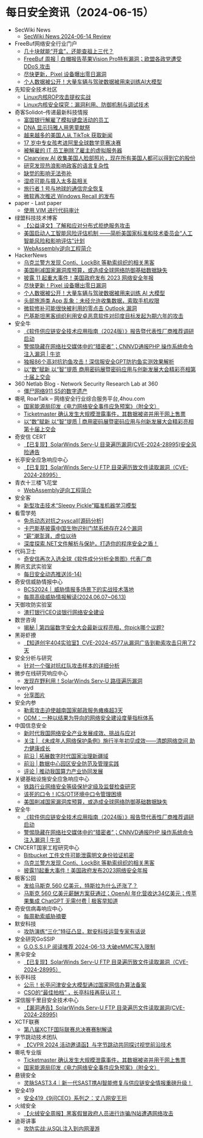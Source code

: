 # 每日安全资讯（2024-06-15）

- SecWiki News
  - [SecWiki News 2024-06-14 Review](http://www.sec-wiki.com/?2024-06-14)
- FreeBuf网络安全行业门户
  - [几十块就能“开盒”，还能查祖上三代？](https://www.freebuf.com/articles/neopoints/403605.html)
  - [FreeBuf 周报 | 白帽报告苹果Vision Pro特有漏洞；欧盟各政党遭受 DDoS 攻击](https://www.freebuf.com/news/403591.html)
  - [尽快更新，Pixel 设备曝出零日漏洞](https://www.freebuf.com/news/403559.html)
  - [个人数据被公开！大量车辆与驾驶数据被用来训练AI大模型](https://www.freebuf.com/news/403553.html)
- 先知安全技术社区
  - [Linux内核ROP攻击提权实战](https://xz.aliyun.com/t/14836)
  - [Linux内核安全探究：漏洞利用、防御机制与调试技术](https://xz.aliyun.com/t/14835)
- 奇客Solidot–传递最新科技情报
  - [富国银行解雇了模拟键盘活动的员工](https://www.solidot.org/story?sid=78437)
  - [DNA 显示玛雅人用男童献祭](https://www.solidot.org/story?sid=78436)
  - [越来越多的美国人从 TikTok 获取新闻](https://www.solidot.org/story?sid=78435)
  - [17 岁中专女孩考进阿里全球数学竞赛决赛](https://www.solidot.org/story?sid=78434)
  - [被解雇的 IT 员工删除了雇主的虚拟服务器](https://www.solidot.org/story?sid=78433)
  - [Clearview AI 收集美国人脸部照片，现在所有美国人都可以得到它的股份](https://www.solidot.org/story?sid=78432)
  - [研究发现热浪影响政客的语言复杂性](https://www.solidot.org/story?sid=78431)
  - [缺觉的影响无法弥补](https://www.solidot.org/story?sid=78430)
  - [湿疹可能与摄入太多盐相关](https://www.solidot.org/story?sid=78429)
  - [旅行者 1 号与地球的通信完全恢复](https://www.solidot.org/story?sid=78428)
  - [微软再次推迟 Windows Recall 的发布](https://www.solidot.org/story?sid=78427)
- paper - Last paper
  - [使用 VIM 进行代码审计](https://paper.seebug.org/3180/)
- 绿盟科技技术博客
  - [【公益译文】了解和应对分布式拒绝服务攻击](https://blog.nsfocus.net/understanding-and-responding-to-distributed-denial-of-service-attacks/)
  - [美国启动人工智能风险评估机制 ——简析美国家标准和技术委员会“人工智能风险和影响评估”计划](https://blog.nsfocus.net/aria/)
  - [WebAssembly逆向工程简介](https://blog.nsfocus.net/webassembly-2/)
- HackerNews
  - [乌克兰警方发现 Conti、LockBit 等勒索组织的相关黑客](https://hackernews.cc/archives/53173)
  - [美国削减国家漏洞库预算，或造成全球网络防御基础数据缺失](https://hackernews.cc/archives/53168)
  - [披露 11 起重大事件！美国政府发布 2023 网络安全年报](https://hackernews.cc/archives/53164)
  - [尽快更新！Pixel 设备曝出零日漏洞](https://hackernews.cc/archives/53160)
  - [个人数据被公开！大量车辆与驾驶数据被用来训练 AI 大模型](https://hackernews.cc/archives/53151)
  - [头部旅游类 App 乱象：未经允许收集数据，索取手机权限](https://hackernews.cc/archives/53142)
  - [微软修补可能很快被利用的零点击 Outlook 漏洞](https://hackernews.cc/archives/53136)
  - [巴基斯坦黑客组织利用安卓恶意软件对印度目标发起为期六年的攻击](https://hackernews.cc/archives/53130)
- 安全牛
  - [《软件供应链安全技术应用指南（2024版）》报告暨代表性厂商推荐调研启动](https://www.aqniu.com/industry/105059.html)
  - [警惕隐藏在网络社交媒体中的“猎密者”；CNNVD通报PHP 操作系统命令注入漏洞 | 牛览](https://www.aqniu.com/industry/105050.html)
  - [独报86个高对抗钓鱼攻击！深信服安全GPT防钓鱼实测效果解析](https://www.aqniu.com/vendor/105036.html)
  - [以“数”赋新  以“智”提质  商用密码展暨密码应用与创新发展大会精彩亮相第十届上交会](https://www.aqniu.com/industry/105043.html)
- 360 Netlab Blog - Network Security Research Lab at 360
  - [僵尸网络911 S5的数字遗产](https://blog.netlab.360.com/911s5/)
- 嘶吼 RoarTalk – 网络安全行业综合服务平台,4hou.com
  - [国家能源局印发《电力网络安全事件应急预案》（附全文）](https://www.4hou.com/posts/4vEV)
  - [Ticketmaster 确认发生大规模泄露事件，其数据被盗并用于网上售票](https://www.4hou.com/posts/0oly)
  - [以“数”赋新  以“智”提质 | 商用密码展暨密码应用与创新发展大会精彩亮相第十届上交会](https://www.4hou.com/posts/5wJK)
- 奇安信 CERT
  - [【已复现】SolarWinds Serv-U 目录遍历漏洞(CVE-2024-28995)安全风险通告](https://mp.weixin.qq.com/s?__biz=MzU5NDgxODU1MQ==&mid=2247501312&idx=1&sn=ed5fac2b7c395d524cdfc90d879c5f4c&chksm=fe79e298c90e6b8edd408b4dc9deb0d69379f73e68c58bbb2522ba7017851a6c1ba1ddef1503&scene=58&subscene=0#rd)
- 长亭安全应急响应中心
  - [【已复现】SolarWinds Serv-U FTP 目录遍历致文件读取漏洞（CVE-2024-28995）](https://mp.weixin.qq.com/s?__biz=MzIwMDk1MjMyMg==&mid=2247492575&idx=1&sn=b68cc607e59366b79cdf49fd5582f40c&chksm=96f7fcb2a18075a407949434cd348fed7c483535944210f0175817eecbd7dc4a7995aaba1a98&scene=58&subscene=0#rd)
- 青衣十三楼飞花堂
  - [WebAssembly逆向工程简介](https://mp.weixin.qq.com/s?__biz=MzUzMjQyMDE3Ng==&mid=2247487456&idx=1&sn=11709693979ce54fd6bca4995b3c17ef&chksm=fab2ccdfcdc545c90ed89e15822de2ae2649888cdaa7fb13bebc236b50cebdc930981a1e7569&scene=58&subscene=0#rd)
- 安全客
  - [新型攻击技术“Sleepy Pickle”瞄准机器学习模型](https://mp.weixin.qq.com/s?__biz=MzA5ODA0NDE2MA==&mid=2649786663&idx=1&sn=c160910f05387d615c611f68320c9df3&chksm=8893b948bfe4305e6422e7f4cfaaa7c22270adf7ad7329f038af8a4aeab3d6da58dd4af97d68&scene=58&subscene=0#rd)
- 看雪学苑
  - [免杀动态对抗之syscall[源码分析]](https://mp.weixin.qq.com/s?__biz=MjM5NTc2MDYxMw==&mid=2458558929&idx=1&sn=1143dac7cb6af9003c5667af41f644c9&chksm=b18d915b86fa184d0b86a10bd219148a54ce24fadfe1dff59d075270662bad39006120e44fd6&scene=58&subscene=0#rd)
  - [卡巴斯基披露中国生物识别门禁系统存在24个漏洞](https://mp.weixin.qq.com/s?__biz=MjM5NTc2MDYxMw==&mid=2458558929&idx=2&sn=6c08e8fb0faf292cd7ac3fe9ae5c9307&chksm=b18d915b86fa184d125f97a0f3fac1b3e9e18e6a1da88ce11941e4f0270bac69d6826b58c743&scene=58&subscene=0#rd)
  - [“薪”潮澎湃，虚位以待](https://mp.weixin.qq.com/s?__biz=MjM5NTc2MDYxMw==&mid=2458558929&idx=3&sn=19aa3f75ddcfe30a85eef5986b743873&chksm=b18d915b86fa184d2e377d339196eb6b94c1093d85a7657b7b28ced3d335c09f38a0cfa5be9b&scene=58&subscene=0#rd)
  - [深度探索.NET文件解析与保护，打造你的程序安全之盾！](https://mp.weixin.qq.com/s?__biz=MjM5NTc2MDYxMw==&mid=2458558929&idx=4&sn=58dd842176875f6c43b9f410a3e414a4&chksm=b18d915b86fa184d2ba9e1311a86d87f247e20b8b8b5cdbc887dd50a57fa7a1655024a244a4a&scene=58&subscene=0#rd)
- 代码卫士
  - [奇安信再次入选全球《软件成分分析全景图》代表厂商](https://mp.weixin.qq.com/s?__biz=MzI2NTg4OTc5Nw==&mid=2247519754&idx=1&sn=8ce296b4ab0366855cda55cddc4786e6&chksm=ea94bf60dde336760a00b65db26f89e578b2d8408c585b41064c6a6b4dd42f35969fecb1553f&scene=58&subscene=0#rd)
- 腾讯玄武实验室
  - [每日安全动态推送(6-14)](https://mp.weixin.qq.com/s?__biz=MzA5NDYyNDI0MA==&mid=2651959693&idx=1&sn=6a43edfca0da62c720b1d9ee83eb7963&chksm=8baed112bcd958045fee92b929e0a9b2221b90111c129d0c7a7cc2085d166fff533a81e394c2&scene=58&subscene=0#rd)
- 奇安信威胁情报中心
  - [BCS2024 │ 威胁情报多场景下的实战技术落地](https://mp.weixin.qq.com/s?__biz=MzI2MDc2MDA4OA==&mid=2247510773&idx=1&sn=87abdda5baf89a78ae7e4519b59ebb81&chksm=ea665d82dd11d494bde0fe7762996701417f03b77152a17423458837ad9efd6d0cb9e4f5a984&scene=58&subscene=0#rd)
  - [每周高级威胁情报解读(2024.06.07~06.13)](https://mp.weixin.qq.com/s?__biz=MzI2MDc2MDA4OA==&mid=2247510773&idx=2&sn=ba5f3a43f948134b8ed1210516b68236&chksm=ea665d82dd11d494a6bfe79ab88a8a744fd78cc671ab2c2e5a7375c8270f3f1cedf78a506f34&scene=58&subscene=0#rd)
- 天御攻防实验室
  - [渣打银行CEO谈银行网络安全建设](https://mp.weixin.qq.com/s?__biz=MzU0MzgyMzM2Nw==&mid=2247485776&idx=1&sn=68be999e9f7bbf6a90871419cc13a3d3&chksm=fb04ca38cc73432e79229e79377888d55882af6d9f68fc10091d0fb231e24c9994d3e9a7bd84&scene=58&subscene=0#rd)
- 数世咨询
  - [揭秘 | 第四届数字安全大会最新议程亮相，你pick哪个议题?](https://mp.weixin.qq.com/s?__biz=MzkxNzA3MTgyNg==&mid=2247512660&idx=1&sn=e36e09626f2c083a909d72c78e3f5314&chksm=c144c0e9f63349ffe252a9368b6262e8c121dbe63fb0dfa75fd5fe74f9480bae1bab672024ee&scene=58&subscene=0#rd)
- 黑哥虾撩
  - [【知道创宇404实验室】CVE-2024-4577从漏洞广告到勒索攻击只用了2天](https://mp.weixin.qq.com/s?__biz=Mzg5OTU1NTEwMg==&mid=2247484118&idx=1&sn=8a303d41e8af9d83a53fdee42c31d592&chksm=c050c8a7f72741b111566892b00567dd0fa38a0cc94a287503d427dc5ea1faf711843f9f5e03&scene=58&subscene=0#rd)
- 安全分析与研究
  - [针对一个强对抗红队攻击样本的详细分析](https://mp.weixin.qq.com/s?__biz=MzA4ODEyODA3MQ==&mid=2247488298&idx=1&sn=a9ab39746156dca1482ae207343584f0&chksm=902fbc02a75835146b81ef57a121e3b93d64eb1c342d103bcfb6a2fd0e78223988df004ae2d4&scene=58&subscene=0#rd)
- 微步在线研究响应中心
  - [发现在野利用！SolarWinds Serv-U 路径遍历漏洞](https://mp.weixin.qq.com/s?__biz=Mzg5MTc3ODY4Mw==&mid=2247506053&idx=1&sn=4141854e881c05e2e3a2db88c567e247&chksm=cfcabb91f8bd32874e3f0af6d189b788ec395ee2c33612b968134ccdb323a9490385f190f217&scene=58&subscene=0#rd)
- leveryd
  - [分享图片](https://mp.weixin.qq.com/s?__biz=MzkyMDIxMjE5MA==&mid=2247485461&idx=1&sn=f4b682c479e4f0dc9a619a4b201a27f3&chksm=c1970fa4f6e086b2b2f8f8a61563f2d263b738565cf305d1874eb6fe84251ca4fd9ccde64816&scene=58&subscene=0#rd)
- 安全内参
  - [勒索攻击迫使越南国家邮政服务瘫痪超3天](https://mp.weixin.qq.com/s?__biz=MzI4NDY2MDMwMw==&mid=2247511942&idx=1&sn=13b6942aa2801c3bb06ae04bff3c1839&chksm=ebfae8a6dc8d61b03537b6297dcf28dbcbdc229b1186d098fe854f051af0bd081c1bf92f2178&scene=58&subscene=0#rd)
  - [ODM：一种以结果为导向的网络安全建设度量指标体系](https://mp.weixin.qq.com/s?__biz=MzI4NDY2MDMwMw==&mid=2247511942&idx=2&sn=e1620fd86bca0add56c0bdb6f8d15a6a&chksm=ebfae8a6dc8d61b00f28a03d5828e75a820c25a0f8caf3d8c0d455851e4d9049721ed73dbba5&scene=58&subscene=0#rd)
- 中国信息安全
  - [新时代我国网络安全产业发展成效、挑战与应对](https://mp.weixin.qq.com/s?__biz=MzA5MzE5MDAzOA==&mid=2664216031&idx=1&sn=92bd4145d34bb4811e1800272036b406&chksm=8b59b726bc2e3e30fe1b0cd08fb7e014fe0c5bcd9276aeebc26e3eaeb28e0b2b507ba5f40aca&scene=58&subscene=0#rd)
  - [关注 | 《未成年人网络保护条例》施行半年初见成效——清朗网络空间 助力健康成长](https://mp.weixin.qq.com/s?__biz=MzA5MzE5MDAzOA==&mid=2664216031&idx=2&sn=5f3dc4582f79746a0985128a1fe297ad&chksm=8b59b726bc2e3e30a1cfe15c47cf83b30188ccc82a24ba436ca8e6737d305280e505d979b0a6&scene=58&subscene=0#rd)
  - [前沿 | 拓展数字时代国家治理新疆域](https://mp.weixin.qq.com/s?__biz=MzA5MzE5MDAzOA==&mid=2664216031&idx=3&sn=b3376c0833bb25f190b19629de2644c9&chksm=8b59b726bc2e3e3060a71c41b6f31bd70d8c3c7412498688d51809a73f900a6a70a8b23b20cf&scene=58&subscene=0#rd)
  - [前沿 | 数据中心园区安全防范及管理实践](https://mp.weixin.qq.com/s?__biz=MzA5MzE5MDAzOA==&mid=2664216031&idx=5&sn=c791dbc65b6b9cb160157061473228a5&chksm=8b59b726bc2e3e30e8f9bba84ca7a7bf28e874f02655b47d20e77bccbed203517b0ce8af0f25&scene=58&subscene=0#rd)
  - [评论 | 推动我国算力产业协同发展](https://mp.weixin.qq.com/s?__biz=MzA5MzE5MDAzOA==&mid=2664216031&idx=6&sn=9a85baf29ef21f297c1f75ca04733da4&chksm=8b59b726bc2e3e3004a65ba6bb638ece66fcf58aadd2d183156a4aae4ff044611eb28710d575&scene=58&subscene=0#rd)
- 关键基础设施安全应急响应中心
  - [铁路行业网络安全等级保护定级及监督检查研究](https://mp.weixin.qq.com/s?__biz=MzkyMzAwMDEyNg==&mid=2247544408&idx=1&sn=f53d8f8b7f3367219e53661570c219c5&chksm=c1e9a209f69e2b1f88abf04501a4eb991ce2b31c7931b32b8e13cce43c9c36cca413dd0d8082&scene=58&subscene=0#rd)
  - [该死的口令！ICS/OT环境中口令管理困境](https://mp.weixin.qq.com/s?__biz=MzkyMzAwMDEyNg==&mid=2247544408&idx=2&sn=94e0386bef4a7e9b4f4f9fd77dcf4666&chksm=c1e9a209f69e2b1fce618d9d503ca3dfb20a722214a7af5ddbb2ea5537194844ea648b6de831&scene=58&subscene=0#rd)
  - [美国削减国家漏洞库预算，或造成全球网络防御基础数据缺失](https://mp.weixin.qq.com/s?__biz=MzkyMzAwMDEyNg==&mid=2247544408&idx=3&sn=6e4b374369f279667360a0f32ea9ebb4&chksm=c1e9a209f69e2b1faac67b56762f71ab483b04650da10a79ccf20952f26cc5faa3073f8cb4b7&scene=58&subscene=0#rd)
- 安全牛
  - [《软件供应链安全技术应用指南（2024版）》报告暨代表性厂商推荐调研启动](https://mp.weixin.qq.com/s?__biz=MjM5Njc3NjM4MA==&mid=2651130460&idx=1&sn=596a4430451d598d2348963fcd6bf8bc&chksm=bd15ba8f8a6233990400ce37b06fce6405f5eac95f3725439daf9c0ecce0ae58e3a2f816acfa&scene=58&subscene=0#rd)
  - [警惕隐藏在网络社交媒体中的“猎密者”；CNNVD通报PHP 操作系统命令注入漏洞 | 牛览](https://mp.weixin.qq.com/s?__biz=MjM5Njc3NjM4MA==&mid=2651130460&idx=2&sn=d446d45d7b01b9ff93a9105910ceb33c&chksm=bd15ba8f8a6233995dc227e21ac4f91e47870a3aa6ffb744cd3c934e68bcb191d6a1dbf87f09&scene=58&subscene=0#rd)
- CNCERT国家工程研究中心
  - [Bitbucket 工件文件可能泄露明文身份验证机密](https://mp.weixin.qq.com/s?__biz=MzUzNDYxOTA1NA==&mid=2247545346&idx=1&sn=5e4c3a9ec5754fb3896bc2608e98b7aa&chksm=fa9384c3cde40dd5e2bd22870e9e8aaa42dd1d27a411d7d7ea7280c6fbba80079fa33de2baa5&scene=58&subscene=0#rd)
  - [乌克兰警方发现 Conti、LockBit 等勒索组织的相关黑客](https://mp.weixin.qq.com/s?__biz=MzUzNDYxOTA1NA==&mid=2247545346&idx=2&sn=2ea63ce8729e9dcf5fe3e290a8784e6f&chksm=fa9384c3cde40dd5c5abdfe89a6b66c3fbcf6cbbfe753d9812044974f6d35c9ca719936ddb1f&scene=58&subscene=0#rd)
  - [披露11起重大事件！美国政府发布2023网络安全年报](https://mp.weixin.qq.com/s?__biz=MzUzNDYxOTA1NA==&mid=2247545346&idx=3&sn=6973ac50bebbdac6f4fd0cb235ec294d&chksm=fa9384c3cde40dd582a39a60ff0adbdbef24bc1fca9628ff2b6b2261ba4fd440abd0dbf6a295&scene=58&subscene=0#rd)
- 极客公园
  - [发给马斯克 560 亿美元，特斯拉为什么还涨了？](https://mp.weixin.qq.com/s?__biz=MTMwNDMwODQ0MQ==&mid=2653043984&idx=1&sn=c49ba4f187dc7e29b81e64907f8eaf15&chksm=7e5740a64920c9b0b1e56bb41e6f94fe86adc19b69a70e6e0e1cc2ee563a93760623e598c17f&scene=58&subscene=0#rd)
  - [马斯克 560 亿美元薪酬方案获通过；OpenAI 年化营收达34亿美元；传苹果集成 ChatGPT 无需付费 | 极客早知道](https://mp.weixin.qq.com/s?__biz=MTMwNDMwODQ0MQ==&mid=2653043972&idx=1&sn=c458eb8b1f70865a4335c6c22d74727c&chksm=7e5740b24920c9a481bcd31765d0750bcf922117de2ea96d7be2cab16cd7a1d237f823efeb04&scene=58&subscene=0#rd)
- 奇安信病毒响应中心
  - [每周勒索威胁摘要](https://mp.weixin.qq.com/s?__biz=MzI5Mzg5MDM3NQ==&mid=2247494095&idx=1&sn=91dfcfe1cf4b42cf5b59dd5651a000b2&chksm=ec6999e7db1e10f193b4575649985ade40809309d93b98da417455c99cb8b71f0fa1920ad159&scene=58&subscene=0#rd)
- 默安科技
  - [攻防演练“三化”特征凸显，默安科技运营专家有话说](https://mp.weixin.qq.com/s?__biz=MzIzODQxMjM2NQ==&mid=2247498702&idx=1&sn=53b7229ddda951f2ad669d799c413351&chksm=e93b0cecde4c85faaafdb8476596c58e752e8be3e111755bb5d9943acd704b58499624bf522d&scene=58&subscene=0#rd)
- 安全研究GoSSIP
  - [G.O.S.S.I.P 阅读推荐 2024-06-13 大破eMMC写入限制](https://mp.weixin.qq.com/s?__biz=Mzg5ODUxMzg0Ng==&mid=2247498243&idx=1&sn=2d3b9392878de1ce4da7d68b71366648&chksm=c063d4daf7145dcc8013be566aee096266479d26b3858ae4d56745a3a56f65d8032a437f6a1c&scene=58&subscene=0#rd)
- 黑伞安全
  - [【已复现】SolarWinds Serv-U FTP 目录遍历致文件读取漏洞（CVE-2024-28995）](https://mp.weixin.qq.com/s?__biz=MzU0MzkzOTYzOQ==&mid=2247489205&idx=1&sn=9ece8e646d1f64dfd5d16a16fd940f22&chksm=fb029bedcc7512fb9daaa31f1e0285a58b17a68fa0b01f5277a60303f93fd11ccaf1dd3b8ea3&scene=58&subscene=0#rd)
- 长亭科技
  - [公示！长亭问津安全大模型通过国家网信办算法备案](https://mp.weixin.qq.com/s?__biz=MzIwNDA2NDk5OQ==&mid=2651387803&idx=1&sn=023110f85103f8c23a0c518f7705c03a&chksm=8d398613ba4e0f05b8354a5538b9fba1e72f009c893fb3bcc2100499c11c663feb6b4fc9fd5d&scene=58&subscene=0#rd)
  - [CSO的“最佳拍档” ，长亭科技再获认可！](https://mp.weixin.qq.com/s?__biz=MzIwNDA2NDk5OQ==&mid=2651387803&idx=2&sn=b35e7939dfa68cf0367d9d64fb8820e1&chksm=8d398613ba4e0f05b2fd4beccb02277623e1be6e1bc296e9b816134c45987d4a1354b441bae6&scene=58&subscene=0#rd)
- 深信服千里目安全技术中心
  - [【漏洞通告】SolarWinds Serv-U FTP 目录遍历文件读取漏洞(CVE-2024-28995)](https://mp.weixin.qq.com/s?__biz=Mzg2NjgzNjA5NQ==&mid=2247523192&idx=1&sn=6ca1791527fa4182497473aa6b49fe78&chksm=ce461068f931997e523d544520963b7b6625108ba25f6c296521d4f4e10b1b6594cdbd4b0e00&scene=58&subscene=0#rd)
- XCTF联赛
  - [第八届XCTF国际联赛总决赛赛制解读](https://mp.weixin.qq.com/s?__biz=MjM5NDU3MjExNw==&mid=2247515177&idx=1&sn=ee338f143a28779938863fcf4c2272dd&chksm=a6874e1391f0c705e19a376ce7cd0492ef0c952efb4404a8e7dda84296b155ecd4ef9b064fe2&scene=58&subscene=0#rd)
- 字节跳动技术团队
  - [【CVPR 2024 活动邀请函】与字节跳动共同探讨视觉前沿技术](https://mp.weixin.qq.com/s?__biz=MzI1MzYzMjE0MQ==&mid=2247507714&idx=1&sn=b1885b59dffb6696fc85c3d45c563ec3&chksm=e9d314e0dea49df687f71aa00ef8a0f0c3c75c83882cb01b9beb41a346db675a58852d55d632&scene=58&subscene=0#rd)
- 嘶吼专业版
  - [Ticketmaster 确认发生大规模泄露事件，其数据被盗并用于网上售票](https://mp.weixin.qq.com/s?__biz=MzI0MDY1MDU4MQ==&mid=2247575733&idx=1&sn=4cbedea3ba581545925b5e123cef9f86&chksm=e914788fde63f199feb0164e224d74ec67221869393a075d9d2b491d370e2f67ae07c05c740a&scene=58&subscene=0#rd)
  - [国家能源局印发《电力网络安全事件应急预案》（附全文）](https://mp.weixin.qq.com/s?__biz=MzI0MDY1MDU4MQ==&mid=2247575733&idx=2&sn=5d5e1c4278092bdb3aaac86d524e2c45&chksm=e914788fde63f199100460e15ac0e24f5f81783a90f8ba354d0f23b2b5abfd42c94c6ccb7430&scene=58&subscene=0#rd)
- 悬镜安全
  - [灵脉SAST3.4｜新一代SAST携AI智能修复与供应链安全情报重磅升级！](https://mp.weixin.qq.com/s?__biz=MzA3NzE2ODk1Mg==&mid=2647790982&idx=1&sn=36ece411a3b20638b30a5a661ba401d6&chksm=87709dd1b00714c7ce0c555a298cfc317d0dc5f12189cf38fe5949e6d9ca29ecf1ed65d884e6&scene=58&subscene=0#rd)
- 安全419
  - [安全419《9问CEO》系列之：丈八网安王珩](https://mp.weixin.qq.com/s?__biz=MzUyMDQ4OTkyMg==&mid=2247540065&idx=1&sn=9cb8cf3d20b6ac7d1ac1ad451239dd74&chksm=f9eb83ccce9c0ada270c9014941497a7cc3e79efd4a29f4e0597b4ff8bad97fdf0d16ca9a833&scene=58&subscene=0#rd)
- 火绒安全
  - [【火绒安全周报】黑客假冒政府人员进行诈骗/N站遭遇网络攻击](https://mp.weixin.qq.com/s?__biz=MzI3NjYzMDM1Mg==&mid=2247518972&idx=1&sn=a2e746361b15457f2383095947358184&chksm=eb7054c3dc07ddd54200199e4d893b7583b100e86ae44b31c11b17dd9c02a68541086e28c2f8&scene=58&subscene=0#rd)
- 迪哥讲事
  - [攻防实战:从SQL注入到内网漫游](https://mp.weixin.qq.com/s?__biz=MzIzMTIzNTM0MA==&mid=2247494962&idx=1&sn=263ab89928d41f8f6e3d791b27d87c93&chksm=e8a5e751dfd26e47598c9a0fc5ef82be5585a8ef7418d49f8d5c525b0b6476569da7d871a152&scene=58&subscene=0#rd)
